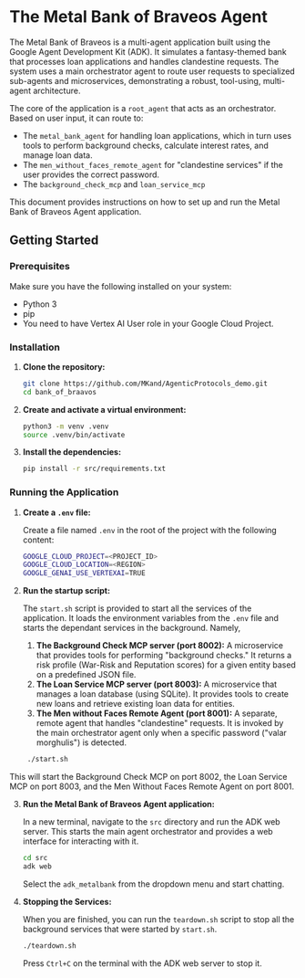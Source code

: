 # The Metal Bank of Braveos Agent

The Metal Bank of Braveos is a multi-agent application built using the Google Agent Development Kit (ADK). It simulates a fantasy-themed bank that processes loan applications and handles clandestine requests. The system uses a main orchestrator agent to route user requests to specialized sub-agents and microservices, demonstrating a robust, tool-using, multi-agent architecture.

The core of the application is a `root_agent` that acts as an orchestrator. Based on user input, it can route to:

*   The `metal_bank_agent` for handling loan applications, which in turn uses tools to perform background checks, calculate interest rates, and manage loan data.
*   The `men_without_faces_remote_agent` for "clandestine services" if the user provides the correct password.
*   The `background_check_mcp` and `loan_service_mcp`

This document provides instructions on how to set up and run the Metal Bank of Braveos Agent application.

## Getting Started

### Prerequisites

Make sure you have the following installed on your system:

*   Python 3
*   pip
*   You need to have Vertex AI User role in your Google Cloud Project.

### Installation

1.  **Clone the repository:**

    ```bash
    git clone https://github.com/MKand/AgenticProtocols_demo.git
    cd bank_of_braavos
    ```

2.  **Create and activate a virtual environment:**

    ```bash
    python3 -m venv .venv
    source .venv/bin/activate
    ```

3.  **Install the dependencies:**

    ```bash
    pip install -r src/requirements.txt
    ```

### Running the Application

1.  **Create a `.env` file:**

    Create a file named `.env` in the root of the project with the following content:

    ```bash
    GOOGLE_CLOUD_PROJECT=<PROJECT_ID>
    GOOGLE_CLOUD_LOCATION=<REGION>
    GOOGLE_GENAI_USE_VERTEXAI=TRUE
    ```

2.  **Run the startup script:**

    The `start.sh` script is provided to start all the services of the application. It loads the environment variables from the `.env` file and starts the dependant services in the background. Namely,
    1. **The Background Check MCP server (port 8002):** A microservice that provides tools for performing "background checks." It returns a risk profile (War-Risk and Reputation scores) for a given entity based on a predefined JSON file.
    2. **The Loan Service MCP server (port 8003):** A microservice that manages a loan database (using SQLite). It provides tools to create new loans and retrieve existing loan data for entities.
    3. **The Men without Faces Remote Agent (port 8001):** A separate, remote agent that handles "clandestine" requests. It is invoked by the main orchestrator agent only when a specific password ("valar morghulis") is detected.


    ```bash
     ./start.sh
    ```

This will start the Background Check MCP on port 8002, the Loan Service MCP on port 8003, and the Men Without Faces Remote Agent on port 8001.

3.  **Run the Metal Bank of Braveos Agent application:**

    In a new terminal, navigate to the `src` directory and run the ADK web server. This starts the main agent orchestrator and provides a web interface for interacting with it.

    ```bash
    cd src
    adk web
    ```

    Select the `adk_metalbank` from the dropdown menu and start chatting.

4.  **Stopping the Services:**

    When you are finished, you can run the `teardown.sh` script to stop all the background services that were started by `start.sh`.

    ```bash
    ./teardown.sh
    ```

    Press `Ctrl+C` on the terminal with the ADK web server to stop it.